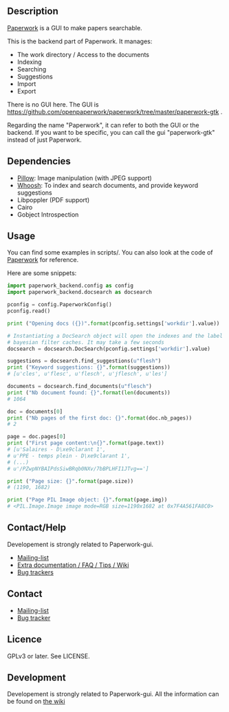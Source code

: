 ## Description

[Paperwork](https://github.com/openpaperwork/paperwork#readme) is a GUI to make papers searchable.

This is the backend part of Paperwork. It manages:
- The work directory / Access to the documents
- Indexing
- Searching
- Suggestions
- Import
- Export

There is no GUI here. The GUI is https://github.com/openpaperwork/paperwork/tree/master/paperwork-gtk .

Regarding the name "Paperwork", it can refer to both the GUI or the backend. If you want to be specific, you can call the gui "paperwork-gtk" instead of just Paperwork.

## Dependencies

* [Pillow](https://pypi.python.org/pypi/Pillow/): Image manipulation (with JPEG support)
* [Whoosh](https://pypi.python.org/pypi/Whoosh/): To index and search documents, and provide keyword suggestions
* Libpoppler (PDF support)
* Cairo
* Gobject Introspection


## Usage

You can find some examples in scripts/. You can also look at the code of [Paperwork](https://github.com/openpaperwork/paperwork#readme) for reference.

Here are some snippets:

```py
import paperwork_backend.config as config
import paperwork_backend.docsearch as docsearch

pconfig = config.PaperworkConfig()
pconfig.read()

print ("Opening docs ({})".format(pconfig.settings['workdir'].value))

# Instantiating a DocSearch object will open the indexes and the label
# bayesian filter caches. It may take a few seconds
docsearch = docsearch.DocSearch(pconfig.settings['workdir'].value)

suggestions = docsearch.find_suggestions(u"flesh")
print ("Keyword suggestions: {}".format(suggestions))
# [u'cles', u'flesc', u'flesch', u'jflesch', u'les']

documents = docsearch.find_documents(u"flesch")
print ("Nb document found: {}".format(len(documents))
# 1064

doc = documents[0]
print ("Nb pages of the first doc: {}".format(doc.nb_pages))
# 2

page = doc.pages[0]
print ("First page content:\n{}".format(page.text))
# [u'Salaires - D\xe9clarant 1',
# u'PPE - temps plein - D\xe9clarant 1',
# (...)
# u'/PZwpNYBAIPdsSiwBRqb0NXv/7bBPLHFI1JTvg==']

print ("Page size: {}".format(page.size))
# (1190, 1682)

print ("Page PIL Image object: {}".format(page.img))
# <PIL.Image.Image image mode=RGB size=1190x1682 at 0x7F4A561FA8C0>
```

## Contact/Help

Developement is strongly related to Paperwork-gui.

* [Mailing-list](https://github.com/openpaperwork/paperwork/wiki/Contact#mailing-list)
* [Extra documentation / FAQ / Tips / Wiki](https://github.com/jflesch/paperwork-backend/wiki)
* [Bug trackers](https://github.com/openpaperwork/paperwork/wiki/Contact#bug-trackers)


## Contact

* [Mailing-list](https://github.com/openpaperwork/paperwork/wiki/Contact#mailing-list)
* [Bug tracker](https://github.com/openpaperwork/paperwork/issues/)


## Licence

GPLv3 or later. See LICENSE.


## Development

Developement is strongly related to Paperwork-gui.
All the information can be found on [the wiki](https://github.com/openpaperwork/paperwork/wiki#for-developers)
